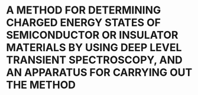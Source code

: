 # A METHOD FOR DETERMINING CHARGED ENERGY STATES OF SEMICONDUCTOR OR INSULATOR MATERIALS BY USING DEEP LEVEL TRANSIENT SPECTROSCOPY, AND AN APPARATUS FOR CARRYING OUT THE METHOD